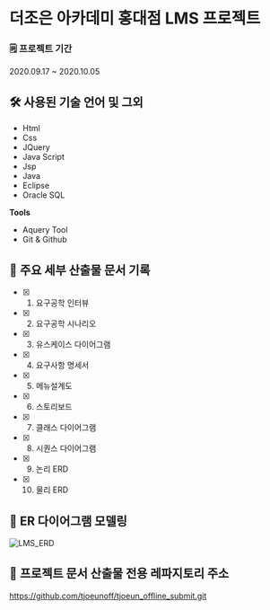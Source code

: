 # 더조은 아카데미 홍대점 LMS 프로젝트

### 🗒 프로젝트 기간 
2020.09.17 ~ 2020.10.05  

## 🛠 사용된 기술 언어 및 그외
- Html
- Css
- JQuery
- Java Script
- Jsp
- Java
- Eclipse
- Oracle SQL

**Tools**
- Aquery Tool
- Git & Github  

## 📌 주요 세부 산출물 문서 기록
- [x] 1) 요구공학 인터뷰
- [x] 2) 요구공학 시나리오
- [x] 3) 유스케이스 다이어그램
- [x] 4) 요구사항 명세서
- [x] 5) 메뉴설계도
- [x] 6) 스토리보드
- [x] 7) 클래스 다이어그램
- [x] 8) 시퀀스 다이어그램
- [x] 9) 논리 ERD
- [x] 10) 물리 ERD  

## 🔗 ER 다이어그램 모델링
![LMS_ERD](https://user-images.githubusercontent.com/91303847/135944989-1ca7fa61-319e-4b62-b0f6-80f4d1dbc21c.png)  

## 🔗 프로젝트 문서 산출물 전용 레파지토리 주소
https://github.com/tjoeunoff/tjoeun_offline_submit.git  


